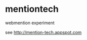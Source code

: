 # mentiontech
webmention experiment

see <a rel="me" href="http://mention-tech.appspot.com">http://mention-tech.appspot.com</a>
